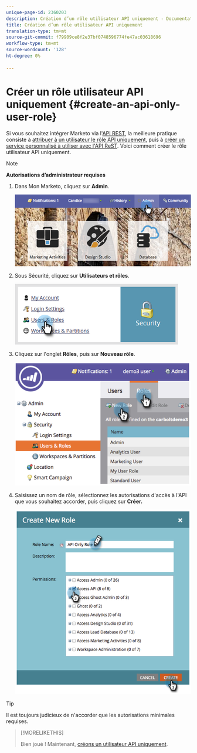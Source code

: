 ```yaml
---
unique-page-id: 2360203
description: Création d’un rôle utilisateur API uniquement - Documentation Marketo - Documentation du produit
title: Création d’un rôle utilisateur API uniquement
translation-type: tm+mt
source-git-commit: f79909ce8f2e37bf0748596774fe47ac03618696
workflow-type: tm+mt
source-wordcount: '128'
ht-degree: 0%

---
```



# Créer un rôle utilisateur API uniquement {#create-an-api-only-user-role}

Si vous souhaitez intégrer Marketo via l&#39;[API REST](https://developers.marketo.com/documentation/rest/), la meilleure pratique consiste à [attribuer à un utilisateur le rôle API uniquement](/help/marketo/product-docs/administration/users-and-roles/create-an-api-only-user.md), puis à [créer un service personnalisé à utiliser avec l&#39;API ReST](/help/marketo/product-docs/administration/additional-integrations/create-a-custom-service-for-use-with-rest-api.md). Voici comment créer le rôle utilisateur API uniquement.

>[!NOTE]
>
>**Autorisations d’administrateur requises**

1. Dans Mon Marketo, cliquez sur **Admin**.

   ![](assets/adminhand-1.png)

1. Sous Sécurité, cliquez sur **Utilisateurs et rôles**.

   ![](assets/two.png)

1. Cliquez sur l&#39;onglet **Rôles**, puis sur **Nouveau rôle**.

   ![](assets/image2014-9-16-13-3a47-3a12.png)

1. Saisissez un nom de rôle, sélectionnez les autorisations d&#39;accès à l&#39;API que vous souhaitez accorder, puis cliquez sur **Créer.**

   ![](assets/image2014-9-16-13-3a47-3a36.png)

>[!TIP]
>
>Il est toujours judicieux de n&#39;accorder que les autorisations minimales requises.

>[!MORELIKETHIS]
>
>Bien joué ! Maintenant, [créons un utilisateur API uniquement](/help/marketo/product-docs/administration/users-and-roles/create-an-api-only-user-role.md).
